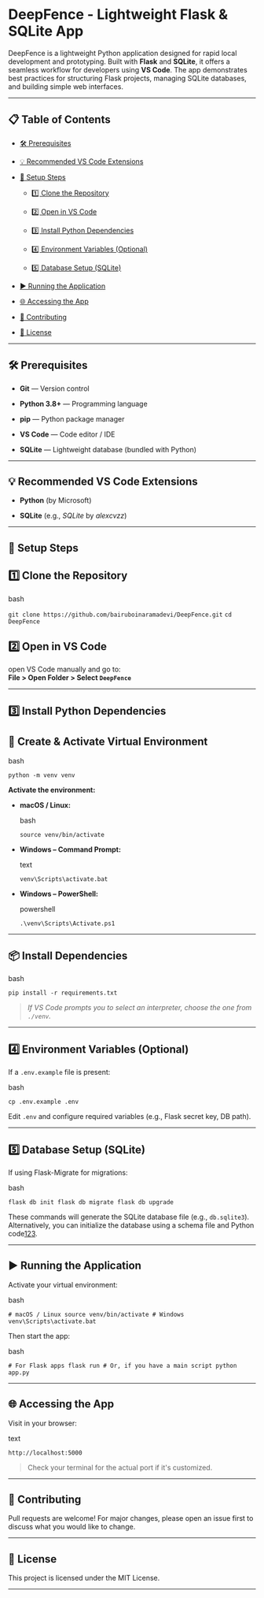 # DeepFence - Lightweight Flask & SQLite App

DeepFence is a lightweight Python application designed for rapid local development and prototyping. Built with  **Flask**  and  **SQLite**, it offers a seamless workflow for developers using  **VS Code**. The app demonstrates best practices for structuring Flask projects, managing SQLite databases, and building simple web interfaces.

----------

## 📋 Table of Contents

-   [🛠 Prerequisites](https://www.perplexity.ai/search/deepfence-a-lightweight-python-m.5tiYo9QPS.wBo_9Ma9_w#-prerequisites)
    
-   [💡 Recommended VS Code Extensions](https://www.perplexity.ai/search/deepfence-a-lightweight-python-m.5tiYo9QPS.wBo_9Ma9_w#-recommended-vs-code-extensions)
    
-   [🚀 Setup Steps](https://www.perplexity.ai/search/deepfence-a-lightweight-python-m.5tiYo9QPS.wBo_9Ma9_w#-setup-steps)
    
    -   [1️⃣ Clone the Repository](https://www.perplexity.ai/search/deepfence-a-lightweight-python-m.5tiYo9QPS.wBo_9Ma9_w#1%EF%B8%8F%E2%83%A3-clone-the-repository)
        
    -   [2️⃣ Open in VS Code](https://www.perplexity.ai/search/deepfence-a-lightweight-python-m.5tiYo9QPS.wBo_9Ma9_w#2%EF%B8%8F%E2%83%A3-open-in-vs-code)
        
    -   [3️⃣ Install Python Dependencies](https://www.perplexity.ai/search/deepfence-a-lightweight-python-m.5tiYo9QPS.wBo_9Ma9_w#3%EF%B8%8F%E2%83%A3-install-python-dependencies)
        
    -   [4️⃣ Environment Variables (Optional)](https://www.perplexity.ai/search/deepfence-a-lightweight-python-m.5tiYo9QPS.wBo_9Ma9_w#4%EF%B8%8F%E2%83%A3-environment-variables-optional)
        
    -   [5️⃣ Database Setup (SQLite)](https://www.perplexity.ai/search/deepfence-a-lightweight-python-m.5tiYo9QPS.wBo_9Ma9_w#5%EF%B8%8F%E2%83%A3-database-setup-sqlite)
        
-   [▶️ Running the Application](https://www.perplexity.ai/search/deepfence-a-lightweight-python-m.5tiYo9QPS.wBo_9Ma9_w#%EF%B8%8F-running-the-application)
    
-   [🌐 Accessing the App](https://www.perplexity.ai/search/deepfence-a-lightweight-python-m.5tiYo9QPS.wBo_9Ma9_w#-accessing-the-app)
    
-   [🤝 Contributing](https://www.perplexity.ai/search/deepfence-a-lightweight-python-m.5tiYo9QPS.wBo_9Ma9_w#-contributing)
    
-   [📄 License](https://www.perplexity.ai/search/deepfence-a-lightweight-python-m.5tiYo9QPS.wBo_9Ma9_w#-license)
    

----------

## 🛠 Prerequisites

-   **Git**  — Version control
    
-   **Python 3.8+**  — Programming language
    
-   **pip**  — Python package manager
    
-   **VS Code**  — Code editor / IDE
    
-   **SQLite**  — Lightweight database (bundled with Python)
    

----------

## 💡 Recommended VS Code Extensions

-   **Python**  (by Microsoft)
    
-   **SQLite**  (e.g.,  _SQLite_  by  _alexcvzz_)
    

----------

## 🚀 Setup Steps

## 1️⃣ Clone the Repository

bash

`git clone https://github.com/bairuboinaramadevi/DeepFence.git` 
`cd DeepFence` 

## 2️⃣ Open in VS Code

 open VS Code manually and go to:  
**File > Open Folder > Select  `DeepFence`**

----------

## 3️⃣ Install Python Dependencies

## 🔄 Create & Activate Virtual Environment

bash

`python -m venv venv` 

**Activate the environment:**

-   **macOS / Linux:**
    
    bash
    
    `source venv/bin/activate` 
    
-   **Windows – Command Prompt:**
    
    text
    
    `venv\Scripts\activate.bat` 
    
-   **Windows – PowerShell:**
    
    powershell
    
    `.\venv\Scripts\Activate.ps1` 
    

----------

## 📦 Install Dependencies

bash

`pip install -r requirements.txt` 

> _If VS Code prompts you to select an interpreter, choose the one from  `./venv`._

----------

## 4️⃣ Environment Variables (Optional)

If a  `.env.example`  file is present:

bash

`cp .env.example .env` 

Edit  `.env`  and configure required variables (e.g., Flask secret key, DB path).

----------

## 5️⃣ Database Setup (SQLite)

If using Flask-Migrate for migrations:

bash

`flask db init flask db migrate flask db upgrade` 

These commands will generate the SQLite database file (e.g.,  `db.sqlite3`).  
Alternatively, you can initialize the database using a schema file and Python code[1](https://flask.palletsprojects.com/en/stable/patterns/sqlite3/)[2](https://stackoverflow.com/questions/74590346/search-function-in-flask-with-sqlite)[3](https://www.scribd.com/document/852424953/Flask-SQLite-HTML-Form-Notes).

----------

## ▶️ Running the Application

Activate your virtual environment:

bash

`# macOS / Linux source venv/bin/activate # Windows venv\Scripts\activate.bat` 

Then start the app:

bash

`# For Flask apps flask run # Or, if you have a main script python app.py` 

----------

## 🌐 Accessing the App

Visit in your browser:

text

`http://localhost:5000` 

> Check your terminal for the actual port if it's customized.

----------

## 🤝 Contributing

Pull requests are welcome! For major changes, please open an issue first to discuss what you would like to change.

----------

## 📄 License

This project is licensed under the MIT License.

----------

